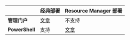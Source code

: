| | **经典部署** | **Resource Manager 部署** |
|----------------------------------------|--------------|------------------------|
| **管理门户** | [文章](/documentation/articles/vpn-gateway-point-to-site-create) | 不支持 |
| **PowerShell** | 支持 | [文章](/documentation/articles/vpn-gateway-howto-point-to-site-rm-ps)|



<!---HONumber=Mooncake_0425_2016-->
